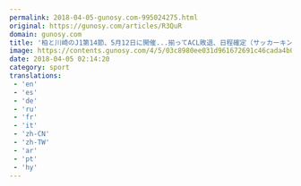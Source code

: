 ```yaml
---
permalink: 2018-04-05-gunosy.com-995024275.html
original: https://gunosy.com/articles/R3QuR
domain: gunosy.com
title: '柏と川崎のJ1第14節、5月12日に開催...揃ってACL敗退、日程確定（サッカーキング） - グノシー'
image: https://contents.gunosy.com/4/5/03c8980ee031d961672691c46cada4b0_content.jpg
date: 2018-04-05 02:14:20
category: sport
translations: 
 - 'en'
 - 'es'
 - 'de'
 - 'ru'
 - 'fr'
 - 'it'
 - 'zh-CN'
 - 'zh-TW'
 - 'ar'
 - 'pt'
 - 'hy'
---
```


